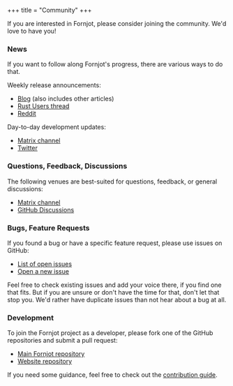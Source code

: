 +++
title = "Community"
+++

If you are interested in Fornjot, please consider joining the community. We'd love to have you!


### News

If you want to follow along Fornjot's progress, there are various ways to do that.

Weekly release announcements:
- [Blog](/blog) (also includes other articles)
- [Rust Users thread](https://users.rust-lang.org/t/fornjot-code-first-cad-in-rust-weekly-release/71783)
- [Reddit](https://www.reddit.com/user/hannobraun)

Day-to-day development updates:
- [Matrix channel]
- [Twitter](https://twitter.com/hannobraun)


### Questions, Feedback, Discussions

The following venues are best-suited for questions, feedback, or general discussions:

- [Matrix channel]
- [GitHub Discussions](https://github.com/hannobraun/Fornjot/discussions)


### Bugs, Feature Requests

If you found a bug or have a specific feature request, please use issues on GitHub:

- [List of open issues](https://github.com/hannobraun/Fornjot/issues)
- [Open a new issue](https://github.com/hannobraun/Fornjot/issues/new)

Feel free to check existing issues and add your voice there, if you find one that fits. But if you are unsure or don't have the time for that, don't let that stop you. We'd rather have duplicate issues than not hear about a bug at all.


### Development

To join the Fornjot project as a developer, please fork one of the GitHub repositories and submit a pull request:

- [Main Fornjot repository](https://github.com/hannobraun/Fornjot)
- [Website repository](https://github.com/hannobraun/www.fornjot.app)

If you need some guidance, feel free to check out the [contribution guide](https://github.com/hannobraun/Fornjot/blob/main/CONTRIBUTING.md).


[Matrix channel]: https://matrix.to/#/#fornjot:braun-odw.eu
